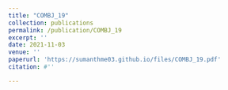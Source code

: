 ```yaml
---
title: "COMBJ_19"
collection: publications
permalink: /publication/COMBJ_19
excerpt: ''
date: 2021-11-03
venue: ''
paperurl: 'https://sumanthme03.github.io/files/COMBJ_19.pdf'
citation: #''

---
```


[Download paper here]: (https://sumanthme03.github.io/files/COMBJ_19.pdf)






